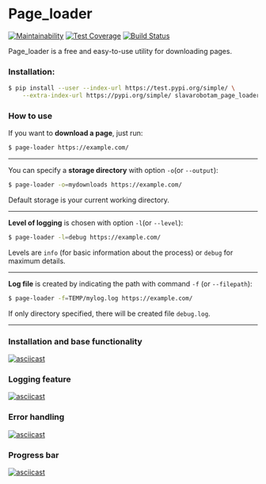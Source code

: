 # Page_loader
[![Maintainability](https://api.codeclimate.com/v1/badges/6618e09548c56dd08217/maintainability)](https://codeclimate.com/github/slavarobotam/python-project-lvl3/maintainability)  [![Test Coverage](https://api.codeclimate.com/v1/badges/6618e09548c56dd08217/test_coverage)](https://codeclimate.com/github/slavarobotam/python-project-lvl3/test_coverage)  [![Build Status](https://travis-ci.org/slavarobotam/python-project-lvl3.svg?branch=master)](https://travis-ci.org/slavarobotam/python-project-lvl3)


Page_loader is a free and easy-to-use utility for downloading pages.

### Installation:

```sh
$ pip install --user --index-url https://test.pypi.org/simple/ \
    --extra-index-url https://pypi.org/simple/ slavarobotam_page_loader
```

### How to use

If you want to **download a page**, just run:
``` bash
$ page-loader https://example.com/
```
---
You can specify a **storage directory** with option `-o`(or `--output`):
```sh
$ page-loader -o=mydownloads https://example.com/
```
Default storage is your current working directory.

---
**Level of logging** is chosen with option `-l`(or `--level`):
```sh
$ page-loader -l=debug https://example.com/
```
Levels are `info` (for basic information about the process) or `debug` for maximum details.

---
**Log file** is created by indicating the path with command `-f` (or `--filepath`):
```sh
$ page-loader -f=TEMP/mylog.log https://example.com/
```
If only directory specified, there will be created file `debug.log`.

---

### Installation and base functionality

[![asciicast](https://asciinema.org/a/293203.svg)](https://asciinema.org/a/293203)

### Logging feature

[![asciicast](https://asciinema.org/a/295009.svg)](https://asciinema.org/a/295009)

### Error handling

[![asciicast](https://asciinema.org/a/295544.svg)](https://asciinema.org/a/295544)

### Progress bar

[![asciicast](https://asciinema.org/a/295924.svg)](https://asciinema.org/a/295924)
